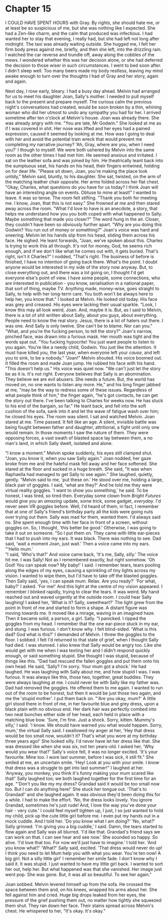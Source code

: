 
# Chapter 15 
I COULD HAVE SPENT HOURS with Gray. By rights, she should hate me, or at least be so suspicious of me, but she was nothing like I expected. She had a Zen-like charm, and the calm that produced was infectious. I had wanted her to stay that evening, I really had, but she had left not long after midnight. The taxi was already waiting outside. She hugged me, I felt her firm body press against me, briefly, and then she left, into the drizzling rain. I watched the car reverse and trundle off, away along the cobbles of the mews. I wondered whether this was her decision alone, or she had deferred the decision to those wiser in such circumstances. I went to bed soon after. I didn't sleep well. Too many beers made my body restless, leaving my mind awake enough to turn over the thoughts I had of Gray and her story, again and again.

Next day, I rose early, bleary. I had a busy day ahead. Melvin had arranged for us to meet his daughter Joan, Sally's mother. I needed to pull myself back to the present and prepare myself. The curious calm the previous night's conversations had created, would be soon broken by a thin, whining woman who did her utmost to undo any sympathy you had for her. I arrived sometime after ten o'clock at Melvin's house. Joan was already there. She was already angry with me.
    "You are late, Mr Godwin." She looked at me as if I was covered in shit. Her nose was lifted and her eyes had a pained expression, caused it seemed by looking at me. How was I going to deal with her and avoid the potential train wreck that would prevent me completing my narrative journey? 'Ah, Gray, where are you, when I need you?' I though to myself. 
    We were both ushered by Melvin into the same room as the other times I had met him. He seemed anxious and irritated. I sat on the leather sofa and was joined by him. He theatrically leant back into the sumptuous seat, his hands on his head, their fingers entwined, holding on for dear life.
    "Please sit down, Joan, you're making the place look untidy," Melvin said, bluntly, to his daughter. She sat, twisted, on the arm of the matching leather chair opposite. Her arms folded across her flat chest. "Okay, Charles, what questions do you have for us today? I think Joan will have an interesting angle on events. Obtuse to mine at least!"
    I wanted to leave. It was so tense. The room felt stifling. "Thank you both for meeting me. I know, Joan, that this is not easy." She frowned at me and then stared away across the room. "What I'd love to have is an anecdote, a story, that helps me understand how you you both coped with what happened to Sally. Maybe something that made you closer?" The word hung in the air. Closer, they couldn't have been so obviously further apart.
    "Why are you doing this Godwin? You run out of money or something?" Joan's voice was hard and sneering. Melvin let his hands slip from his head, sliding them across his face. He sighed. He leant forwards, "Joan, we've spoken about this. Charles is trying to work this all through. It's not for money, God, he seems rich enough, and if we don't like what he comes out with, it gets buried. That's right, isn't it Charles?" 
    I nodded, "That's right. The business of before is finished, I have no intention of going back there. What's the point. I doubt anyone would be interested in *my* side of the story now anyway. But, to close everything out, and there was a lot going on, I thought I'd get everyone else's point of view. I have some people, some connections, who are interested in publication - you know, serialisation in a national paper, that sort of thing, maybe TV. Anything made, money-wise, goes straight to Sally, to help with her long-term care. You both won't be always here to help her, you know that." I looked at Melvin. He looked old today. His face was grey and creased. His eyes were lacking their usual sparkle. "Look, I know this may all look weird, Joan. And, maybe it is. But, as I said to Melvin, there is a lot of shit written about Sally, about you guys, about everything. People need to know the real story. Jesus, there is a lot of haters out there. I was one. And Sally is only twelve. She can't be to blame. Nor can you."
    "What, and you're the fucking person, to tell the story?" Joan's narrow, pinched face, was drawn into a furious mask. Her mouth was tight and the words spat out. "You fucking hypocrite! You just want people to listen to you again. You're like a needy child, Godwin. You just like the attention. It must have killed you, the last year, when everyone left your *cause*, and left you to sink, to be a nobody."
    "Joan!" Melvin shouted. His voice boomed out. It filled the room and made Joan jump. He rubbed his face with his hand. "This doesn't help us." His voice was quiet now. "We can't just let the story be as it is. It's not right. Everyone believes that Sally is an abomination. They believe we are evil abusers. She needs a future. But, the world has moved on, no one wants to listen any more.  He," and his long finger jabbed at me, "may be the way to redress some of these issues. Regardless of what people think of him," the finger again, "he's got contacts, he can get the story out there. I've been talking to Charles for weeks now. He has stuck to his end of the bargain, so far." He leant back, and fell into the soft cushion of the sofa, sank into it and let the wave of fatigue wash over him; he closed his eyes. The room was silent. I sat and watched Melvin. Joan stared at me. Time passed. It felt like an age. A silent, invisible battle was being fought between father and daughter, attritional, a fight until only one would remain. In those moments I saw the nature of them. They were opposing forces, a vast swath of blasted space lay between them, a no man's land, in which Sally dwelt, isolated and alone.

"I know a moment." Melvin spoke suddenly, his eyes still clamped shut. "Joan, you know it, when you saw Sally again." Joan nodded, her gaze broke from me and the hateful mask fell away and her face softened. She stared at the floor and sucked in a huge breath. She said, "It was when Raphaella had managed to get Sally to see again." She laughed, quietly, gently. "Melvin said to me, 'put these on.' He stood over me, holding a large, black pair of goggles. I said, 'what are they?' And he told me they were virtual reality goggles. 'I want to show you something,' he said. To be honest, I was tired, so tired then. Everyday some clown from *Bright Futures* would give you an *amazing* update, some trick, some gadget, *everyday*. I'd never seen VR goggles before. Well, I'd heard of them, in fact, I remember that at one of Sally's friend's birthday party all the kids were going nuts over trying out them. Sally was mad for them, wanted them. I'd always said no. She spent enough time with her face in front of a screen, without goggles on. So, I thought, 'this better be good.' Otherwise, I was going to take it out on someone.
    "So I put them on. They came with little ear-pieces that I had to push into my ears. It was black. There was nothing to see. Dad said, 'wait a moment Joan, just wait.' Then a voice came into my ears. 
    "'Hello mum.'  
    "I said, 'Who's that?' And voice came back, 'It's me, Sally, silly.' The voice hit me. I was Sally! Not as I remembered exactly, but right somehow. 'Oh God! You can speak now? My baby!' I said. I remember tears, tears pooling along the edges of my eyes, causing a sprinkling of tiny lights across my vision. I wanted to wipe them, but I'd have to take off the blasted goggles. Then Sally said, 'yes, I can speak mum. Relax. Are you ready?' 'For what, baby?' I asked. 'For me!' And this light at the centre of my vision appeared. I remember I blinked rapidly, trying to clear the tears. It was weird. My hand reached out and waved urgently at the outside room. I could hear Sally laughing! I asked her, 'What is it? Sally, sweetheart?' The light grew from the point in front of me and started to form a shape. A distant figure was moving towards me. It moved like a mirage, waving in an imagined haze. Then it became solid, a person, a girl. Sally.
    "I panicked. I ripped the goggles from my head. I remember that the one ear-piece stuck in my ear, and stung. I was furious. I don't know why. I felt blind-sided. 'What is this dad? God what is this?' I demanded of Melvin. I threw the goggles to the floor. I sobbed. I felt I'd returned to that state of grief, when I thought Sally had died. I was stunned. I also knew that Sally would be angry too. Like she would get with me when I was texting her and I didn't respond quickly enough, or said something stupid. She thought I was stupid, because of things like this.
    "Dad had rescued the fallen goggles and put them onto his own head. He said, 'Sally? I'm sorry. Your mum got a shock.' He had laughed. He was laughing with Sally about me, and how stupid I was. I was furious. It was always like this, those two, together, great buddies. They were always laughing at me. I could never be with Sally like my father was. Dad had removed the goggles. He offered them to me again. I wanted to run out of the room to be honest, but then it would be just those two again, and me the 'stupid mother'. I put them back on.
    "'Are you okay, mum?' A little girl stood there in front of me, in her favourite blue and grey dress, upon a black plain with no obvious end. Her dark hair was perfectly combed into two neat bunches either side of her head, each held in place with a matching blue bow. 'Sure, I'm fine. Just a shock. Sorry, kitten. Mummy's silly,' I said. 'I know. We should have warned you what would happen. Sorry, mum,' the virtual Sally said. I swallowed my anger at her, 'Hey that dress would be too small now, wouldn't it? That's what you wore at my birthday three years ago!' She looked silly. I'd never have let her dress like that. She was dressed like when she was six, not ten years-old. I asked her, 'Why would you wear that?' Sally's voice fell, it was no longer excited. 'It's your favourite. Mine too. I wore last summer, before I was sick, it still fit." She smiled at me, an uncertain smile. 'Hey! Look at you with your smile. I *know* that dress was a struggle to get into last summer!" I laughed at her. 'Anyway, you monkey, you think it's funny making your mum scared like that!' Sally laughed too; we both laughed together for the first time for an age.
    "'Don't you like my my dress? Grandad said it would be too small now too. But I can do anything here!' She stuck her tongue out. 'That's to Grandad!' and she laughed again. It was obvious they'd been doing this for a while. I had to make the effort. 'No, the dress looks lovely. You ignore Grandad, sometimes he's just rude! And, I love the way you've done your hair - very cute.' I could feel myself tighten up, I just, I so just wanted to hold my child, pick up the cute little girl before me. I even put my hands out in a mock cuddle. And I told her. 'Do you know what I am doing?' 'No, what?' Sally grinned. 'I'm giving you a big cuddle,' I said. Damn, the tears started to flow again and Sally was all blurred. 'I'd like that. Grandad's friend says we can work on that. I can see hear and see now.' She sounded so happy. So alive. 'I'd love that too. For now we'll just have to imagine.' I told her. 'And you know what?' 'What?' Sally said, excited. 'That dress would never do up! I think you need to let Mum help you with what you wear. You're ten now! A big girl. Not a silly little girl' I remember her smile fade. I don't know why I said it. It was stupid. I just wanted to have my little girl back. I wanted to sort her out, help her. But what happened was that she vanished. Her image just went pop. She was gone. But, it was all so beautiful. To see her again."

Joan sobbed. Melvin levered himself up from the sofa. He crossed the space between them and, on his knees, wrapped his arms about her. She fell against him and cried. Huge big drops leaked from her eyes, the pressure of the grief pushing them out, no matter how tightly she squeezed them shut. They ran down her face. Their stains spread across Melvin's chest. He whispered to her, "It's okay. It's okay."

